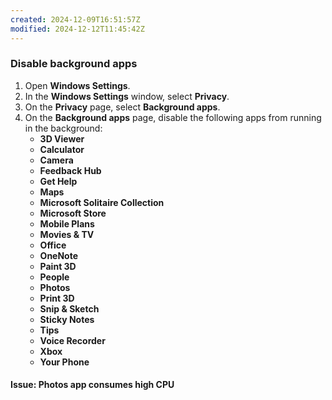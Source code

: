 ```yaml
---
created: 2024-12-09T16:51:57Z
modified: 2024-12-12T11:45:42Z
---
```


### Disable background apps

1. Open **Windows Settings**.
1. In the **Windows Settings** window, select **Privacy**.
1. On the **Privacy** page, select **Background apps**.
1. On the **Background apps** page, disable the following apps from running in the background:
   - **3D Viewer**
   - **Calculator**
   - **Camera**
   - **Feedback Hub**
   - **Get Help**
   - **Maps**
   - **Microsoft Solitaire Collection**
   - **Microsoft Store**
   - **Mobile Plans**
   - **Movies & TV**
   - **Office**
   - **OneNote**
   - **Paint 3D**
   - **People**
   - **Photos**
   - **Print 3D**
   - **Snip & Sketch**
   - **Sticky Notes**
   - **Tips**
   - **Voice Recorder**
   - **Xbox**
   - **Your Phone**

#### Issue: Photos app consumes high CPU

